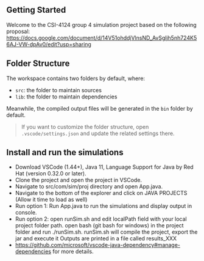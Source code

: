 ## Getting Started

Welcome to the CSI-4124 group 4 simulation project based on the following proposal:
https://docs.google.com/document/d/14V51ohddjVlnsND_AvSgljh5nh724K56AJ-VW-dpAv0/edit?usp=sharing

## Folder Structure

The workspace contains two folders by default, where:

- `src`: the folder to maintain sources
- `lib`: the folder to maintain dependencies

Meanwhile, the compiled output files will be generated in the `bin` folder by default.

> If you want to customize the folder structure, open `.vscode/settings.json` and update the related settings there.

## Install and run the simulations

- Download VSCode (1.44+), Java 11, Language Support for Java by Red Hat (version 0.32.0 or later).
- Clone the project and open the project in VSCode.
- Navigate to src/com/sim/proj directory and open App.java.
- Navigate to the bottom of the explorer and click on JAVA PROJECTS (Allow it time to load as well)
- Run option 1: Run App.java to run the simulations and display output in console.
- Run option 2: open runSim.sh and edit localPath field with your local project folder path.
                open bash (git bash for windows) in the project folder and run ./runSim.sh.
                runSim.sh will compile the project, export the jar and execute it
                Outputs are printed in a file called results_XXX
- https://github.com/microsoft/vscode-java-dependency#manage-dependencies for more details.
